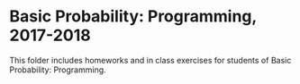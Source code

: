# Basic Probability: Programming, 2017-2018

This folder includes homeworks and in class exercises for students of Basic Probability: Programming.

